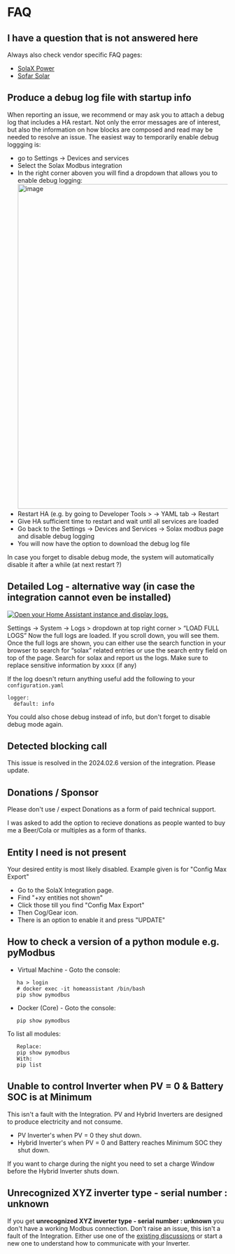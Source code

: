 # FAQ

## I have a question that is not answered here

Always also check vendor specific FAQ pages:

- [SolaX Power](solax-faq.md)
- [Sofar Solar](sofar-faq.md)


## Produce a debug log file with startup info
When reporting an issue, we recommend or may ask you to attach a debug log that includes a HA restart.
Not only the error messages are of interest, but also the information on how blocks are composed and read may be needed to resolve an issue.
The easiest way to temporarily enable debug loggging is:
- go to Settings -> Devices and services
- Select the Solax Modbus integration
- In the right corner aboven you will find a dropdown that allows you to enable debug logging: <img width="2358" height="742" alt="image" src="https://github.com/user-attachments/assets/d6089849-5671-46ec-b875-552b8ca1591c" />
- Restart HA (e.g. by going to Developer Tools > -> YAML tab -> Restart
- Give HA sufficient time to restart and wait until all services are loaded
- Go back to the Settings -> Devices and Services -> Solax modbus page and disable debug logging
- You will now have the option to download the debug log file

In case you forget to disable debug mode, the system will automatically disable it after a while (at next restart ?)




## Detailed Log - alternative way (in case the integration cannot even be installed)
[![Open your Home Assistant instance and display logs.](https://my.home-assistant.io/badges/logs.svg)](https://my.home-assistant.io/redirect/logs/)

Settings → System → Logs > dropdown at top right corner > “LOAD FULL LOGS”
Now the full logs are loaded. If you scroll down, you will see them. Once the full logs are shown, you can either use the search function in your browser to search for “solax” related entries or use the search entry field on top of the page.
Search for solax and report us the logs. Make sure to replace sensitive information by xxxx (if any)

If the log doesn't return anything useful add the following to your `configuration.yaml`
```
logger:
  default: info
```
You could also chose debug instead of info, but don't forget to disable debug mode again.

## Detected blocking call

This issue is resolved in the 2024.02.6 version of the integration. Please update.

## Donations / Sponsor

Please don't use / expect Donations as a form of paid technical support.

I was asked to add the option to recieve donations as people wanted to buy me a Beer/Cola or multiples as a form of thanks.

## Entity I need is not present

Your desired entity is most likely disabled. Example given is for "Config Max Export"

- Go to the SolaX Integration page.
- Find "+xy entities not shown"
- Click those till you find "Config Max Export"
- Then Cog/Gear icon.
- There is an option to enable it and press "UPDATE"

## How to check a version of a python module e.g. pyModbus

- Virtual Machine - Goto the console:

```
   ha > login
   # docker exec -it homeassistant /bin/bash
   pip show pymodbus
```
   
- Docker (Core) - Goto the console:

```
   pip show pymodbus
```

To list all modules:

```
   Replace:
   pip show pymodbus
   With:
   pip list
```

## Unable to control Inverter when PV = 0 & Battery SOC is at Minimum

This isn't a fault with the Integration.
PV and Hybrid Inverters are designed to produce electricity and not consume.

- PV Inverter's when PV = 0 they shut down.
- Hybrid Inverter's when PV = 0 and Battery reaches Minimum SOC they shut down.

If you want to charge during the night you need to set a charge Window before the Hybrid Inverter shuts down.

## Unrecognized XYZ inverter type - serial number : unknown

If you get **unrecognized XYZ inverter type - serial number : unknown** you don't have a working Modbus connection.
Don't raise an issue, this isn't a fault of the Integration.
Either use one of the [existing discussions](https://github.com/wills106/homeassistant-solax-modbus/discussions?discussions_q=%22Unrecognized+Inverter%22) or start a new one to understand how to communicate with your Inverter.
